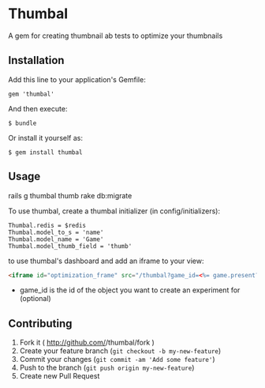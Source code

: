 # Thumbal

A gem for creating thumbnail ab tests to optimize your thumbnails

## Installation

Add this line to your application's Gemfile:

    gem 'thumbal'

And then execute:

    $ bundle

Or install it yourself as:

    $ gem install thumbal

## Usage

rails g thumbal thumb
rake db:migrate

To use thumbal, create a thumbal initializer (in config/initializers):

    Thumbal.redis = $redis
    Thumbal.model_to_s = 'name'
    Thumbal.model_name = 'Game'
    Thumbal.model_thumb_field = 'thumb'
 
to use thumbal's dashboard and add an iframe to your view:

```html
<iframe id="optimization_frame" src="/thumbal?game_id=<%= game.present? ? game.id : '' %>"></iframe>
```

  * game_id is the id of the object you want to create an experiment for (optional)

## Contributing

1. Fork it ( http://github.com/<my-github-username>/thumbal/fork )
2. Create your feature branch (`git checkout -b my-new-feature`)
3. Commit your changes (`git commit -am 'Add some feature'`)
4. Push to the branch (`git push origin my-new-feature`)
5. Create new Pull Request
